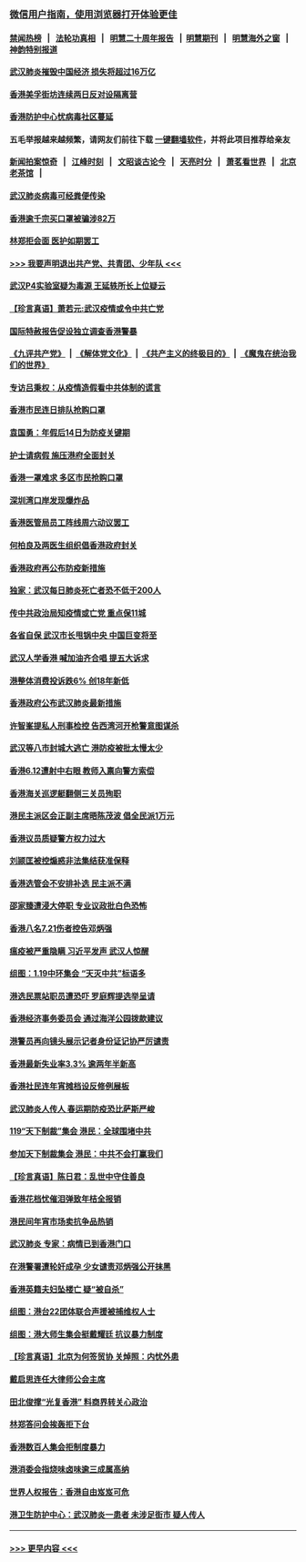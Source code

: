 ### [微信用户指南，使用浏览器打开体验更佳](https://github.com/gfw-breaker/banned-news1/blob/master/indexes/wechat-guide.md?t=0)
#### [禁闻热榜](热点新闻.md?t=0)  &nbsp;&nbsp;|&nbsp;&nbsp; [法轮功真相](https://github.com/gfw-breaker/truth/blob/master/README.md?t=0) &nbsp;&nbsp;|&nbsp;&nbsp; [明慧二十周年报告](https://github.com/gfw-breaker/mh-reports/blob/master/README.md?t=0) &nbsp;&nbsp;|&nbsp;&nbsp;[明慧期刊](https://github.com/gfw-breaker/mh-qikan) &nbsp;&nbsp;|&nbsp;&nbsp; [明慧海外之窗](https://github.com/gfw-breaker/mh-news/blob/master/README.md?t=0) &nbsp;&nbsp;|&nbsp;&nbsp; [神韵特别报道](https://github.com/gfw-breaker/mh-news/blob/master/shenyun.md?t=0)
#### [武汉肺炎摧毁中国经济 损失将超过16万亿](../pages/nsc415/n11839723.md?t=02031222) 
#### [香港美孚街坊连续两日反对设隔离营](../pages/nsc415/n11839962.md?t=02031222) 
#### [香港防护中心忧病毒社区蔓延](../pages/nsc415/n11839933.md?t=02031222) 
#### 五毛举报越来越频繁，请网友们前往下载 [一键翻墙软件](https://github.com/gfw-breaker/ssr-accounts)，并将此项目推荐给亲友
#### [新闻拍案惊奇](https://github.com/gfw-breaker/banned-news1/blob/master/pages/link4.md) &nbsp;&nbsp;|&nbsp;&nbsp; [江峰时刻](https://github.com/gfw-breaker/banned-news1/blob/master/pages/link4.md) &nbsp;&nbsp;|&nbsp;&nbsp; [文昭谈古论今](https://github.com/gfw-breaker/banned-news1/blob/master/pages/link4.md) &nbsp;&nbsp;|&nbsp;&nbsp; [天亮时分](https://github.com/gfw-breaker/banned-news1/blob/master/pages/link4.md) &nbsp;&nbsp;|&nbsp;&nbsp; [萧茗看世界](https://github.com/gfw-breaker/banned-news1/blob/master/pages/link4.md) &nbsp;&nbsp;|&nbsp;&nbsp; [北京老茶馆](https://github.com/gfw-breaker/banned-news1/blob/master/pages/link4.md) &nbsp;&nbsp;|&nbsp;&nbsp; 
#### [武汉肺炎病毒可经粪便传染](../pages/nsc415/n11839939.md?t=02031222) 
#### [香港逾千宗买口罩被骗涉82万](../pages/nsc415/n11839914.md?t=02031222) 
#### [林郑拒会面 医护如期罢工](../pages/nsc415/n11839892.md?t=02031222) 
#### [>>> 我要声明退出共产党、共青团、少年队 <<<](https://github.com/begood0513/goodnews/blob/master/quit/letter.md) 
#### [武汉P4实验室疑为毒源 王延轶所长上位疑云](../pages/nsc415/n11835543.md?t=02031222) 
#### [【珍言真语】萧若元:武汉疫情或令中共亡党](../pages/nsc415/n11829394.md?t=02031222) 
#### [国际特赦报告促设独立调查香港警暴](../pages/nsc415/n11833845.md?t=02031222) 
#### [《九评共产党》](https://github.com/begood0513/9ping.md/blob/master/README.md) &nbsp;|&nbsp; [《解体党文化》](../../../../jtdwh.md/blob/master/README.md)  &nbsp;|&nbsp; [《共产主义的终极目的》](../../../../gczydzjmd.md/blob/master/README.md) &nbsp;|&nbsp; [《魔鬼在统治我们的世界》](../../../../mgztzwmdsj.md/blob/master/README.md) 
#### [专访吕秉权：从疫情造假看中共体制的谎言](../pages/nsc415/n11833813.md?t=02031222) 
#### [香港市民连日排队抢购口罩](../pages/nsc415/n11833794.md?t=02031222) 
#### [袁国勇：年假后14日为防疫关键期](../pages/nsc415/n11831088.md?t=02031222) 
#### [护士请病假 施压港府全面封关](../pages/nsc415/n11831030.md?t=02031222) 
#### [香港一罩难求 多区市民抢购口罩](../pages/nsc415/n11831002.md?t=02031222) 
#### [深圳湾口岸发现爆炸品](../pages/nsc415/n11828802.md?t=02031222) 
#### [香港医管局员工阵线周六动议罢工](../pages/nsc415/n11828762.md?t=02031222) 
#### [何柏良及两医生组织倡香港政府封关](../pages/nsc415/n11828749.md?t=02031222) 
#### [香港政府再公布防疫新措施](../pages/nsc415/n11828716.md?t=02031222) 
#### [独家：武汉每日肺炎死亡者恐不低于200人](../pages/nsc415/n11828240.md?t=02031222) 
#### [传中共政治局知疫情或亡党 重点保11城](../pages/nsc415/n11828145.md?t=02031222) 
#### [各省自保 武汉市长甩锅中央 中国巨变将至](../pages/nsc415/n11828021.md?t=02031222) 
#### [武汉人学香港 喊加油齐合唱 提五大诉求](../pages/nsc415/n11827046.md?t=02031222) 
#### [港整体消费投诉跌6% 创18年新低](../pages/nsc415/n11817280.md?t=02031222) 
#### [香港政府公布武汉肺炎最新措施](../pages/nsc415/n11817152.md?t=02031222) 
#### [许智峯提私人刑事检控 告西湾河开枪警意图谋杀](../pages/nsc415/n11817132.md?t=02031222) 
#### [武汉等八市封城大逃亡 港防疫被批太慢太少](../pages/nsc415/n11817058.md?t=02031222) 
#### [香港6.12遭射中右眼 教师入禀向警方索偿](../pages/nsc415/n11814678.md?t=02031222) 
#### [香港海关巡逻艇翻侧三关员殉职](../pages/nsc415/n11814604.md?t=02031222) 
#### [港民主派区会正副主席晤陈茂波 倡全民派1万元](../pages/nsc415/n11814582.md?t=02031222) 
#### [香港议员质疑警方权力过大](../pages/nsc415/n11814560.md?t=02031222) 
#### [刘颕匡被控煽惑非法集结获准保释](../pages/nsc415/n11811727.md?t=02031222) 
#### [香港选管会不安排补选 民主派不满](../pages/nsc415/n11811691.md?t=02031222) 
#### [邵家臻遭浸大停职 专业议政批白色恐怖](../pages/nsc415/n11811670.md?t=02031222) 
#### [香港八名7.21伤者控告邓炳强](../pages/nsc415/n11811623.md?t=02031222) 
#### [瘟疫被严重隐瞒 习近平发声 武汉人惊醒](../pages/nsc415/n11811186.md?t=02031222) 
#### [组图：1.19中环集会 “天灭中共”标语多](../pages/nsc415/n11809514.md?t=02031222) 
#### [港选民票站职员遭恐吓 罗庭辉提选举呈请](../pages/nsc415/n11808914.md?t=02031222) 
#### [香港经济事务委员会 通过海洋公园拨款建议](../pages/nsc415/n11808906.md?t=02031222) 
#### [港警员再向镜头展示记者身份证记协严厉谴责](../pages/nsc415/n11808888.md?t=02031222) 
#### [香港最新失业率3.3% 逾两年半新高](../pages/nsc415/n11808887.md?t=02031222) 
#### [香港社民连年宵摊档设反修例展板](../pages/nsc415/n11808857.md?t=02031222) 
#### [武汉肺炎人传人 春运期防疫恐比萨斯严峻](../pages/nsc415/n11808739.md?t=02031222) 
#### [119“天下制裁”集会 港民：全球围堵中共](../pages/nsc415/n11806318.md?t=02031222) 
#### [参加天下制裁集会 港民：中共不会打赢我们](../pages/nsc415/n11806596.md?t=02031222) 
#### [【珍言真语】陈日君：乱世中守住善良](../pages/nsc415/n11806247.md?t=02031222) 
#### [香港花档忧催泪弹致年桔全报销](../pages/nsc415/n11806130.md?t=02031222) 
#### [港民间年宵市场卖抗争品热销](../pages/nsc415/n11806073.md?t=02031222) 
#### [武汉肺炎 专家：病情已到香港门口](../pages/nsc415/n11806020.md?t=02031222) 
#### [在港警署遭轮奸成孕 少女谴责邓炳强公开抹黑](../pages/nsc415/n11805981.md?t=02031222) 
#### [香港英籍夫妇坠楼亡 疑“被自杀”](../pages/nsc415/n11805937.md?t=02031222) 
#### [组图：港台22团体联合声援被捕维权人士](../pages/nsc415/n11801834.md?t=02031222) 
#### [组图：港大师生集会挺戴耀廷 抗议暴力制度](../pages/nsc415/n11799298.md?t=02031222) 
#### [【珍言真语】北京为何签贸协 关焯照：内忧外患](../pages/nsc415/n11799790.md?t=02031222) 
#### [戴启思连任大律师公会主席](../pages/nsc415/n11799306.md?t=02031222) 
#### [田北俊撑“光复香港” 料商界转关心政治](../pages/nsc415/n11799287.md?t=02031222) 
#### [林郑答问会挨轰拒下台](../pages/nsc415/n11799261.md?t=02031222) 
#### [香港数百人集会拒制度暴力](../pages/nsc415/n11796941.md?t=02031222) 
#### [港消委会指烧味卤味逾三成属高纳](../pages/nsc415/n11796815.md?t=02031222) 
#### [世界人权报告：香港自由岌岌可危](../pages/nsc415/n11796873.md?t=02031222) 
#### [港卫生防护中心：武汉肺炎一患者 未涉足街市 疑人传人](../pages/nsc415/n11796789.md?t=02031222) 

----
#### [ >>> 更早内容 <<< ](../indexes/nsc415-earlier.md)
